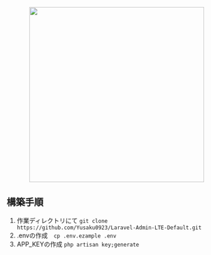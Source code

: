 <p align="center"><a href="https://laravel.com" target="_blank"><img src="https://shishido.dev/wp-content/uploads/2019/11/adminlte-laravel-1536x774.png" width="400"></a></p>

## 構築手順
1. 作業ディレクトリにて `git clone https://github.com/Yusaku0923/Laravel-Admin-LTE-Default.git`
2. .envの作成　`cp .env.ezample .env`
3. APP_KEYの作成 `php artisan key;generate`

